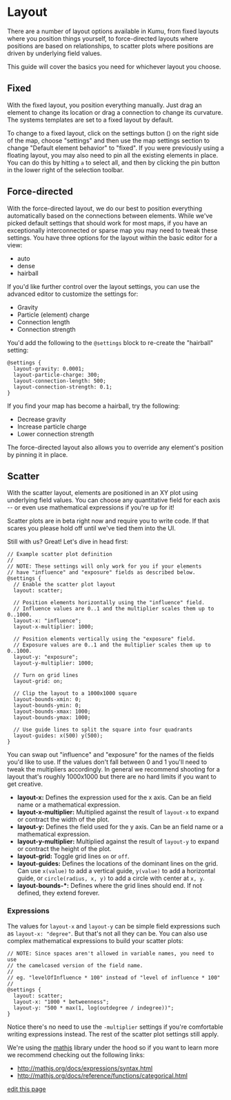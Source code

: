 # Layout
There are a number of layout options available in Kumu, from fixed layouts where you position things yourself, to force-directed layouts where positions are based on relationships, to scatter plots where positions are driven by underlying field values.

This guide will cover the basics you need for whichever layout you choose.

## Fixed
With the fixed layout, you position everything manually. Just drag an element to change its location or drag a connection to change its curvature. The systems templates are set to a fixed layout by default.

To change to a fixed layout, click on the settings button (<i class="fa fa-sliders fa-rotate-270"></i>) on the right side of the map, choose "settings" and then use the map settings section to change "Default element behavior" to "fixed". If you were previously using a floating layout, you may also need to pin all the existing elements in place. You can do this by hitting `a` to select all, and then by clicking the pin button in the lower right of the selection toolbar.

## Force-directed
With the force-directed layout, we do our best to position everything automatically based on the connections between elements. While we've picked default settings that should work for most maps, if you have an exceptionally interconnected or sparse map you may need to tweak these settings. You have three options for the layout within the basic editor for a view:

- auto
- dense
- hairball

If you'd like further control over the layout settings, you can use the advanced editor to customize the settings for:

- Gravity
- Particle (element) charge
- Connection length
- Connection strength

You'd add the following to the `@settings` block to re-create the "hairball" setting:

```
@settings {
  layout-gravity: 0.0001;
  layout-particle-charge: 300;
  layout-connection-length: 500;
  layout-connection-strength: 0.1;
}
```

If you find your map has become a hairball, try the following:

- Decrease gravity
- Increase particle charge
- Lower connection strength

The force-directed layout also allows you to override any element's position by pinning it in place.

## Scatter
With the scatter layout, elements are positioned in an XY plot using underlying field values. You can choose any quantitative field for each axis -- or even use mathematical expressions if you're up for it!

Scatter plots are in beta right now and require you to write code. If that scares you please hold off until we've tied them into the UI.

Still with us? Great! Let's dive in head first:

```
// Example scatter plot definition
//
// NOTE: These settings will only work for you if your elements
// have "influence" and "exposure" fields as described below.
@settings {
  // Enable the scatter plot layout
  layout: scatter;

  // Position elements horizontally using the "influence" field.
  // Influence values are 0..1 and the multiplier scales them up to 0..1000.
  layout-x: "influence";
  layout-x-multiplier: 1000;

  // Position elements vertically using the "exposure" field.
  // Exposure values are 0..1 and the multiplier scales them up to 0..1000.
  layout-y: "exposure";
  layout-y-multiplier: 1000;

  // Turn on grid lines
  layout-grid: on;

  // Clip the layout to a 1000x1000 square
  layout-bounds-xmin: 0;
  layout-bounds-ymin: 0;
  layout-bounds-xmax: 1000;
  layout-bounds-ymax: 1000;

  // Use guide lines to split the square into four quadrants
  layout-guides: x(500) y(500);
}
```

You can swap out "influence" and "exposure" for the names of the fields you'd like to use. If the values don't fall between 0 and 1 you'll need to tweak the multipliers accordingly. In general we recommend shooting for a layout that's roughly 1000x1000 but there are no hard limits if you want to get creative.

- **layout-x:** Defines the expression used for the x axis. Can be an field name or a mathematical expression.
- **layout-x-multiplier:** Multiplied against the result of `layout-x` to expand or contract the width of the plot.
- **layout-y:** Defines the field used for the y axis. Can be an field name or a mathematical expression.
- **layout-y-multiplier:** Multiplied against the result of `layout-y` to expand or contract the height of the plot.
- **layout-grid:** Toggle grid lines `on` or `off`.
- **layout-guides:** Defines the locations of the dominant lines on the grid. Can use `x(value)` to add a vertical guide, `y(value)` to add a horizontal guide, or `circle(radius, x, y)` to add a circle with center at `x, y`.
- **layout-bounds-*:** Defines where the grid lines should end. If not defined, they extend forever.

### Expressions

The values for `layout-x` and `layout-y` can be simple field expressions such as `layout-x: "degree"`. But that's not all they can be. You can also use complex mathematical expressions to build your scatter plots:

```
// NOTE: Since spaces aren't allowed in variable names, you need to use
// the camelcased version of the field name.
//
// eg. "levelOfInfluence * 100" instead of "level of influence * 100"
//
@settings {
  layout: scatter;
  layout-x: "1000 * betweenness";
  layout-y: "500 * max(1, log(outdegree / indegree))";
}
```

Notice there's no need to use the `-multiplier` settings if you're comfortable writing expressions instead. The rest of the scatter plot settings still apply.

We're using the [mathjs](http://mathjs.org) library under the hood so if you want to learn more we recommend checking out the following links:

- http://mathjs.org/docs/expressions/syntax.html
- http://mathjs.org/docs/reference/functions/categorical.html

<span class="edit-link"><a href="https://github.com/kumu/docs/blob/master/guides/layout.md" target="_blank"><i class="fa fa-github"></i> edit this page</a></span>
